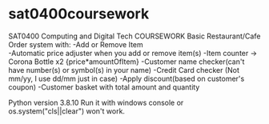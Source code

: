 # sat0400coursework
SAT0400 Computing and Digital Tech COURSEWORK
Basic Restaurant/Cafe Order system with:
-Add or Remove Item \
-Automatic price adjuster when you add or remove item(s)
-Item counter -> Corona Bottle x2 {price*amountOfItem}
-Customer name checker(can't have number(s) or symbol(s) in your name)
-Credit Card checker (Not mm/yy, I use dd/mm just in case)
-Apply discount(based on customer's coupon)
-Customer basket with total amount and quantity

Python version 3.8.10
Run it with windows console or os.system("cls||clear") won't work.

